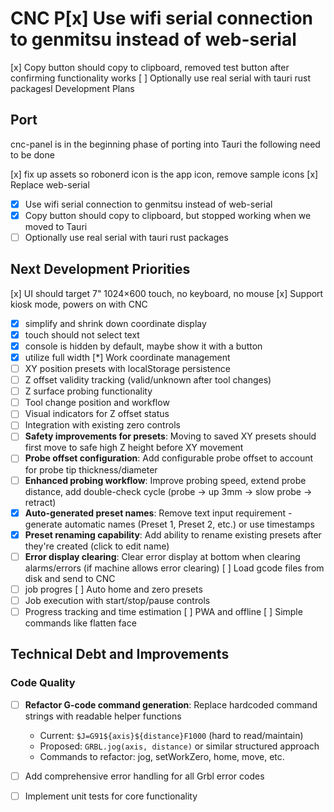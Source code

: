 # CNC P[x] Use wifi serial connection to genmitsu instead of web-serial
[x] Copy button should copy to clipboard, removed test button after confirming functionality works
[ ] Optionally use real serial with tauri rust packagesl Development Plans

## Port
cnc-panel is in the beginning phase of porting into Tauri the following need to be done

[x] fix up assets so robonerd icon is the app icon, remove sample icons
[x] Replace web-serial
- [x] Use wifi serial connection to genmitsu instead of web-serial
- [x] Copy button should copy to clipboard, but stopped working when we moved to Tauri
- [ ] Optionally use real serial with tauri rust packages
## Next Development Priorities
[x] UI should target 7" 1024×600 touch, no keyboard, no mouse
[x] Support kiosk mode, powers on with CNC
- [x] simplify and shrink down coordinate display
- [x] touch should not select text
- [x] console is hidden by default, maybe show it with a button
- [x] utilize full width
[*] Work coordinate management
- [ ] XY position presets with localStorage persistence
- [ ] Z offset validity tracking (valid/unknown after tool changes)
- [ ] Z surface probing functionality
- [ ] Tool change position and workflow
- [ ] Visual indicators for Z offset status
- [ ] Integration with existing zero controls
- [ ] **Safety improvements for presets**: Moving to saved XY presets should first move to safe high Z height before XY movement
- [ ] **Probe offset configuration**: Add configurable probe offset to account for probe tip thickness/diameter  
- [ ] **Enhanced probing workflow**: Improve probing speed, extend probe distance, add double-check cycle (probe → up 3mm → slow probe → retract)
- [x] **Auto-generated preset names**: Remove text input requirement - generate automatic names (Preset 1, Preset 2, etc.) or use timestamps
- [x] **Preset renaming capability**: Add ability to rename existing presets after they're created (click to edit name)
- [ ] **Error display clearing**: Clear error display at bottom when clearing alarms/errors (if machine allows error clearing)
[ ] Load gcode files from disk and send to CNC
- [ ] job progres
[ ] Auto home and zero presets
- [ ] Job execution with start/stop/pause controls
- [ ] Progress tracking and time estimation
[ ] PWA and offline
[ ] Simple commands like flatten face

## Technical Debt and Improvements

### Code Quality
- [ ] **Refactor G-code command generation**: Replace hardcoded command strings with readable helper functions
  - Current: `$J=G91${axis}${distance}F1000` (hard to read/maintain)
  - Proposed: `GRBL.jog(axis, distance)` or similar structured approach
  - Commands to refactor: jog, setWorkZero, home, move, etc.
- [ ] Add comprehensive error handling for all Grbl error codes
- [ ] Implement unit tests for core functionality




